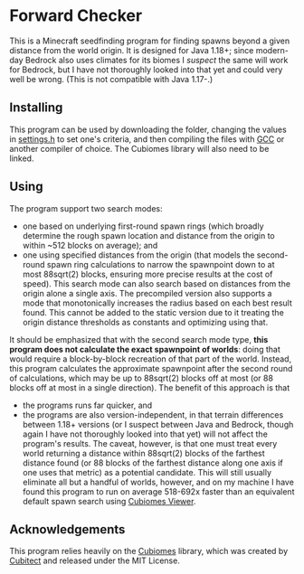 # Forward Checker
This is a Minecraft seedfinding program for finding spawns beyond a given distance from the world origin. It is designed for Java 1.18+; since modern-day Bedrock also uses climates for its biomes I _suspect_ the same will work for Bedrock, but I have not thoroughly looked into that yet and could very well be wrong. (This is not compatible with Java 1.17-.)

## Installing
<!-- At present two versions of this program exist after downloading this repository:
- a [static version](Static%20Code) consisting of four `.c`/`.h` files. By changing the values in [settings.h](Static%20Code/settings.h), and then compiling with [GCC](https://gcc.gnu.org/) or another compiler of choice, this can take advantage of the optimizations that using strictly constant values in the program allows for.
- a [precompiled dynamic version](spawnFinder.exe) which can have its values and flags specified with command-line arguments in one's terminal of choice. This does not require a compiler, but will generally run slower than the compiled static version. (The [source code for that precompiled version](Precompiled%20Executable%20Source%20Code.zip) is also provided for those wish to compile it themselves.) -->
This program can be used by downloading the folder, changing the values in [settings.h](C/settings.h) to set one's criteria, and then compiling the files with [GCC](https://gcc.gnu.org/) or another compiler of choice. The Cubiomes library will also need to be linked.

## Using
The program support two search modes:
- one based on underlying first-round spawn rings (which broadly determine the rough spawn location and distance from the origin to within ~512 blocks on average); and
- one using specified distances from the origin (that models the second-round spawn ring calculations to narrow the spawnpoint down to at most 88sqrt(2) blocks, ensuring more precise results at the cost of speed). This search mode can also search based on distances from the origin alone a single axis.
The precompiled version also supports a mode that monotonically increases the radius based on each best result found. This cannot be added to the static version due to it treating the origin distance thresholds as constants and optimizing using that.

It should be emphasized that with the second search mode type, **this program does not calculate the exact spawnpoint of worlds**: doing that would require a block-by-block recreation of that part of the world. Instead, this program calculates the approximate spawnpoint after the second round of calculations, which may be up to 88sqrt(2) blocks off at most (or 88 blocks off at most in a single direction). The benefit of this approach is that
- the programs runs far quicker, and
- the programs are also version-independent, in that terrain differences between 1.18+ versions (or I suspect between Java and Bedrock, though again I have not thoroughly looked into that yet) will not affect the program's results.
The caveat, however, is that one must treat every world returning a distance within 88sqrt(2) blocks of the farthest distance found (or 88 blocks of the farthest distance along one axis if one uses that metric) as a potential candidate. This will still usually eliminate all but a handful of worlds, however, and on my machine I have found <!-- the static version of --> this program to run on average 518-692x faster than an equivalent default spawn search using [Cubiomes Viewer](https://github.com/Cubitect/cubiomes-viewer).

## Acknowledgements
This program relies heavily on the [Cubiomes](https://github.com/Cubitect/cubiomes) library, which was created by [Cubitect](https://github.com/Cubitect) and released under the MIT License.